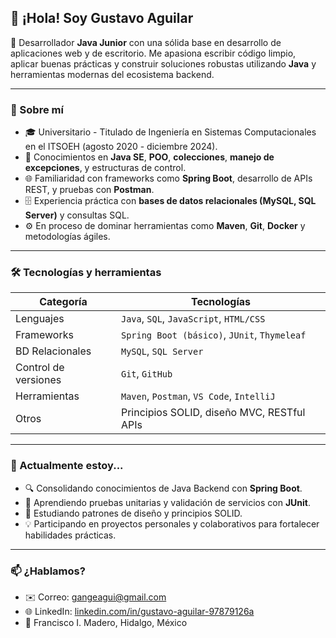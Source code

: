 ## 👋 ¡Hola! Soy Gustavo Aguilar

📌 Desarrollador **Java Junior** con una sólida base en desarrollo de aplicaciones web y de escritorio. Me apasiona escribir código limpio, aplicar buenas prácticas y construir soluciones robustas utilizando **Java** y herramientas modernas del ecosistema backend.

---

### 🧠 Sobre mí

- 🎓 Universitario - Titulado de Ingeniería en Sistemas Computacionales en el ITSOEH (agosto 2020 - diciembre 2024).
- 🧰 Conocimientos en **Java SE**, **POO**, **colecciones**, **manejo de excepciones**, y estructuras de control.
- 🌐 Familiaridad con frameworks como **Spring Boot**, desarrollo de APIs REST, y pruebas con **Postman**.
- 🗄️ Experiencia práctica con **bases de datos relacionales (MySQL, SQL Server)** y consultas SQL.
- ⚙️ En proceso de dominar herramientas como **Maven**, **Git**, **Docker** y metodologías ágiles.

---

### 🛠️ Tecnologías y herramientas

| Categoría         | Tecnologías                              |
|------------------|-------------------------------------------|
| Lenguajes         | `Java`, `SQL`, `JavaScript`, `HTML/CSS`  |
| Frameworks        | `Spring Boot (básico)`, `JUnit`, `Thymeleaf` |
| BD Relacionales   | `MySQL`, `SQL Server`                    |
| Control de versiones | `Git`, `GitHub`                         |
| Herramientas      | `Maven`, `Postman`, `VS Code`, `IntelliJ` |
| Otros             | Principios SOLID, diseño MVC, RESTful APIs |

---

### 🚀 Actualmente estoy...

- 🔍 Consolidando conocimientos de Java Backend con **Spring Boot**.
- 🧪 Aprendiendo pruebas unitarias y validación de servicios con **JUnit**.
- 📘 Estudiando patrones de diseño y principios SOLID.
- 💡 Participando en proyectos personales y colaborativos para fortalecer habilidades prácticas.

---

### 📫 ¿Hablamos?

- ✉️ Correo: [gangeagui@gmail.com](mailto:gangeagui@gmail.com)  
- 🌐 LinkedIn: [linkedin.com/in/gustavo-aguilar-97879126a](https://www.linkedin.com/in/gustavo-aguilar-97879126a/)  
- 📍 Francisco I. Madero, Hidalgo, México  

